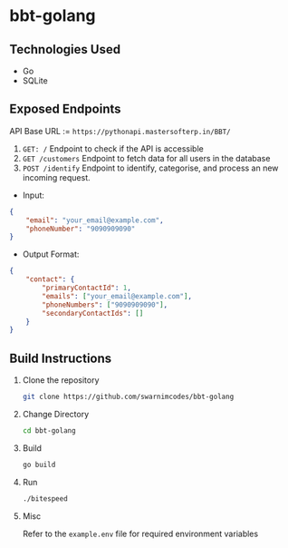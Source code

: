 # bbt-golang

## Technologies Used

- Go
- SQLite

## Exposed Endpoints

API Base URL := `https://pythonapi.mastersofterp.in/BBT/`

1. `GET: /`
Endpoint to check if the API is accessible
2. `GET /customers`
Endpoint to fetch data for all users in the database
3. `POST /identify`
Endpoint  to identify, categorise, and process an new incoming request.

- Input:

```json
{
    "email": "your_email@example.com",
    "phoneNumber": "9090909090"
}
```

- Output Format:

```json
{
    "contact": {
        "primaryContactId": 1,
        "emails": ["your_email@example.com"],
        "phoneNumbers": ["9090909090"],
        "secondaryContactIds": []
    }
}
```

## Build Instructions

1. Clone the repository

    ```sh
    git clone https://github.com/swarnimcodes/bbt-golang
    ```

2. Change Directory

    ```sh
    cd bbt-golang
    ```

3. Build

    ```sh
    go build
    ```

4. Run

    ```sh
    ./bitespeed
    ```

5. Misc

    Refer to the `example.env` file for required environment variables
